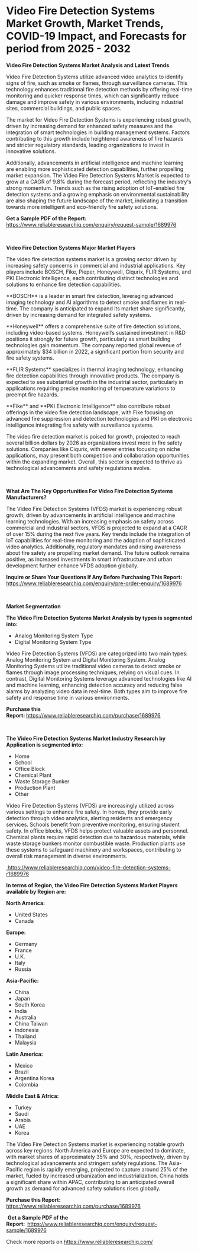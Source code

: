 <p><h1>Video Fire Detection Systems Market Growth, Market Trends, COVID-19 Impact, and Forecasts for period from 2025 - 2032</h1></p><p><strong>Video Fire Detection Systems Market Analysis and Latest Trends</strong></p>
<p><p>Video Fire Detection Systems utilize advanced video analytics to identify signs of fire, such as smoke or flames, through surveillance cameras. This technology enhances traditional fire detection methods by offering real-time monitoring and quicker response times, which can significantly reduce damage and improve safety in various environments, including industrial sites, commercial buildings, and public spaces.</p><p>The market for Video Fire Detection Systems is experiencing robust growth, driven by increasing demand for enhanced safety measures and the integration of smart technologies in building management systems. Factors contributing to this growth include heightened awareness of fire hazards and stricter regulatory standards, leading organizations to invest in innovative solutions.</p><p>Additionally, advancements in artificial intelligence and machine learning are enabling more sophisticated detection capabilities, further propelling market expansion. The Video Fire Detection Systems Market is expected to grow at a CAGR of 9.8% during the forecast period, reflecting the industry's strong momentum. Trends such as the rising adoption of IoT-enabled fire detection systems and a growing emphasis on environmental sustainability are also shaping the future landscape of the market, indicating a transition towards more intelligent and eco-friendly fire safety solutions.</p></p>
<p><strong>Get a Sample PDF of the Report:&nbsp;</strong> <a href="https://www.reliableresearchiq.com/enquiry/request-sample/1689976?utm_campaign=2299&utm_medium=2&utm_source=Github&utm_content=ia&utm_term=10042025&utm_id=video-fire-detection-systems">https://www.reliableresearchiq.com/enquiry/request-sample/1689976</a></p>
<p>&nbsp;</p>
<p><strong>Video Fire Detection Systems Major Market Players</strong></p>
<p><p>The video fire detection systems market is a growing sector driven by increasing safety concerns in commercial and industrial applications. Key players include BOSCH, Fike, Pieper, Honeywell, Ciqurix, FLIR Systems, and PKI Electronic Intelligence, each contributing distinct technologies and solutions to enhance fire detection capabilities.</p><p>**BOSCH** is a leader in smart fire detection, leveraging advanced imaging technology and AI algorithms to detect smoke and flames in real-time. The company is anticipated to expand its market share significantly, driven by increasing demand for integrated safety systems.</p><p>**Honeywell** offers a comprehensive suite of fire detection solutions, including video-based systems. Honeywell’s sustained investment in R&D positions it strongly for future growth, particularly as smart building technologies gain momentum. The company reported global revenue of approximately $34 billion in 2022, a significant portion from security and fire safety systems.</p><p>**FLIR Systems** specializes in thermal imaging technology, enhancing fire detection capabilities through innovative products. The company is expected to see substantial growth in the industrial sector, particularly in applications requiring precise monitoring of temperature variations to preempt fire hazards.</p><p>**Fike** and **PKI Electronic Intelligence** also contribute robust offerings in the video fire detection landscape, with Fike focusing on advanced fire suppression and detection technologies and PKI on electronic intelligence integrating fire safety with surveillance systems.</p><p>The video fire detection market is poised for growth, projected to reach several billion dollars by 2026 as organizations invest more in fire safety solutions. Companies like Ciqurix, with newer entries focusing on niche applications, may present both competition and collaboration opportunities within the expanding market. Overall, this sector is expected to thrive as technological advancements and safety regulations evolve.</p></p>
<p>&nbsp;</p>
<p><strong>What Are The Key Opportunities For Video Fire Detection Systems Manufacturers?</strong></p>
<p><p>The Video Fire Detection Systems (VFDS) market is experiencing robust growth, driven by advancements in artificial intelligence and machine learning technologies. With an increasing emphasis on safety across commercial and industrial sectors, VFDS is projected to expand at a CAGR of over 15% during the next five years. Key trends include the integration of IoT capabilities for real-time monitoring and the adoption of sophisticated video analytics. Additionally, regulatory mandates and rising awareness about fire safety are propelling market demand. The future outlook remains positive, as increased investments in smart infrastructure and urban development further enhance VFDS adoption globally.</p></p>
<p><strong>Inquire or Share Your Questions If Any Before Purchasing This Report:</strong> <a href="https://www.reliableresearchiq.com/enquiry/pre-order-enquiry/1689976?utm_campaign=2299&utm_medium=2&utm_source=Github&utm_content=ia&utm_term=10042025&utm_id=video-fire-detection-systems">https://www.reliableresearchiq.com/enquiry/pre-order-enquiry/1689976</a></p>
<p>&nbsp;</p>
<p><strong>Market Segmentation</strong></p>
<p><strong>The Video Fire Detection Systems Market Analysis by types is segmented into:</strong></p>
<p><ul><li>Analog Monitoring System Type</li><li>Digital Monitoring System Type</li></ul></p>
<p><p>Video Fire Detection Systems (VFDS) are categorized into two main types: Analog Monitoring System and Digital Monitoring System. Analog Monitoring Systems utilize traditional video cameras to detect smoke or flames through image processing techniques, relying on visual cues. In contrast, Digital Monitoring Systems leverage advanced technologies like AI and machine learning, enhancing detection accuracy and reducing false alarms by analyzing video data in real-time. Both types aim to improve fire safety and response time in various environments.</p></p>
<p><strong>Purchase this Report:&nbsp;</strong><a href="https://www.reliableresearchiq.com/purchase/1689976?utm_campaign=2299&utm_medium=2&utm_source=Github&utm_content=ia&utm_term=10042025&utm_id=video-fire-detection-systems">https://www.reliableresearchiq.com/purchase/1689976</a></p>
<p>&nbsp;</p>
<p><strong>The Video Fire Detection Systems Market Industry Research by Application is segmented into:</strong></p>
<p><ul><li>Home</li><li>School</li><li>Office Block</li><li>Chemical Plant</li><li>Waste Storage Bunker</li><li>Production Plant</li><li>Other</li></ul></p>
<p><p>Video Fire Detection Systems (VFDS) are increasingly utilized across various settings to enhance fire safety. In homes, they provide early detection through video analytics, alerting residents and emergency services. Schools benefit from preventive monitoring, ensuring student safety. In office blocks, VFDS helps protect valuable assets and personnel. Chemical plants require rapid detection due to hazardous materials, while waste storage bunkers monitor combustible waste. Production plants use these systems to safeguard machinery and workspaces, contributing to overall risk management in diverse environments.</p></p>
<p><a href="https://www.reliableresearchiq.com/video-fire-detection-systems-r1689976?utm_campaign=2299&utm_medium=2&utm_source=Github&utm_content=ia&utm_term=10042025&utm_id=video-fire-detection-systems">&nbsp;https://www.reliableresearchiq.com/video-fire-detection-systems-r1689976</a></p>
<p><strong>In terms of Region, the Video Fire Detection Systems Market Players available by Region are:</strong></p>
<p>
    <p> <strong> North America: </strong>
        <ul>
            <li>United States</li>
            <li>Canada</li>
        </ul>
        </p> 
    <p> <strong> Europe: </strong>
        <ul>
            <li>Germany</li>
            <li>France</li>
            <li>U.K.</li>
            <li>Italy</li>
            <li>Russia</li>
        </ul>
        </p> 
    <p> <strong> Asia-Pacific: </strong>
        <ul>
            <li>China</li>
            <li>Japan</li>
            <li>South Korea</li>
            <li>India</li>
            <li>Australia</li>
            <li>China Taiwan</li>
            <li>Indonesia</li>
            <li>Thailand</li>
            <li>Malaysia</li>
        </ul>
        </p> 
    <p> <strong> Latin America: </strong>
        <ul>
            <li>Mexico</li>
            <li>Brazil</li>
            <li>Argentina Korea</li>
            <li>Colombia</li>
        </ul>
        </p> 
    <p> <strong> Middle East & Africa: </strong>
        <ul>
            <li>Turkey</li>
            <li>Saudi</li>
            <li>Arabia</li>
            <li>UAE</li>
            <li>Korea</li>
        </ul>
    </p>
    </p>
<p><p>The Video Fire Detection Systems market is experiencing notable growth across key regions. North America and Europe are expected to dominate, with market shares of approximately 35% and 30%, respectively, driven by technological advancements and stringent safety regulations. The Asia-Pacific region is rapidly emerging, projected to capture around 25% of the market, fueled by increased urbanization and industrialization. China holds a significant share within APAC, contributing to an anticipated overall growth as demand for advanced safety solutions rises globally.</p></p>
<p><strong>Purchase this Report: </strong><a href="https://www.reliableresearchiq.com/purchase/1689976?utm_campaign=2299&utm_medium=2&utm_source=Github&utm_content=ia&utm_term=10042025&utm_id=video-fire-detection-systems">https://www.reliableresearchiq.com/purchase/1689976</a></p>
<p>&nbsp;<strong>Get a Sample PDF of the Report:&nbsp;&nbsp;</strong><a href="https://www.reliableresearchiq.com/enquiry/request-sample/1689976?utm_campaign=2299&utm_medium=2&utm_source=Github&utm_content=ia&utm_term=10042025&utm_id=video-fire-detection-systems">https://www.reliableresearchiq.com/enquiry/request-sample/1689976</a></p>
<p><strong></strong></p>
<p>Check more reports on <a href="https://www.reliableresearchiq.com/?utm_campaign=2299&utm_medium=2&utm_source=Github&utm_content=ia&utm_term=10042025&utm_id=video-fire-detection-systems">https://www.reliableresearchiq.com/</a></p>